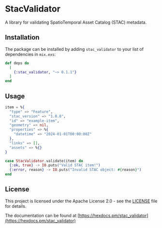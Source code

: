 # StacValidator

A library for validating SpatioTemporal Asset Catalog (STAC) metadata.

## Installation

The package can be installed by adding `stac_validator` to your list of dependencies in `mix.exs`:
```elixir
def deps do
  [
    {:stac_validator, "~> 0.1.1"}
  ]
end
```

## Usage

```elixir
item = %{
  "type" => "Feature",
  "stac_version" => "1.0.0",
  "id" => "example-item",
  "geometry" => nil,
  "properties" => %{
    "datetime" => "2024-01-01T00:00:00Z"
  },
  "links" => [],
  "assets" => %{}
}

case StacValidator.validate(item) do
  {:ok, true} -> IO.puts("Valid STAC item!")
  {:error, reason} -> IO.puts("Invalid STAC object: #{reason}")
end
```

## License
This project is licensed under the Apache License 2.0 - see the [LICENSE](./LICENSE) file for details.

The documentation can be found at [https://hexdocs.pm/stac_validator](https://hexdocs.pm/stac_validator)
